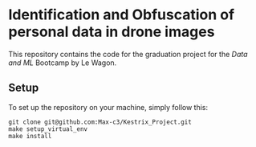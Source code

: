 # Identification and Obfuscation of personal data in drone images
This repository contains the code for the graduation project for the *Data and ML* Bootcamp by Le Wagon.

## Setup
To set up the repository on your machine, simply follow this:
```
git clone git@github.com:Max-c3/Kestrix_Project.git
make setup_virtual_env
make install
```
